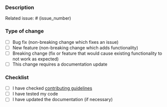 ### Description

<!-- A summary of your changes and the reasoning/motivation for making these changes. -->
<!-- If changes are complex, describe how you implemented / solved this issue -->

<!-- Link the issue this PR fixes or addresses if relevant -->
Related issue: # (issue_number)

### Type of change

<!-- Please delete options that are not relevant. -->

- [ ] Bug fix (non-breaking change which fixes an issue)
- [ ] New feature (non-breaking change which adds functionality)
- [ ] Breaking change (fix or feature that would cause existing functionality to not work as expected)
- [ ] This change requires a documentation update

### Checklist

- [ ] I have checked [contributing guidelines](https://github.com/NTBBloodbath/doom-nvim/blob/main/docs/contributing.md#contributing-code)
- [ ] I have tested my code
- [ ] I have updated the documentation (if necessary)
